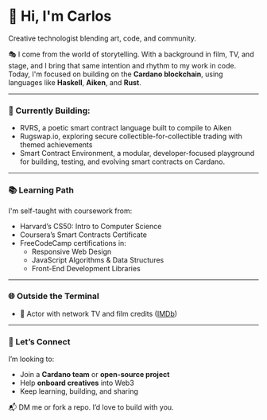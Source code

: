 # 👋 Hi, I'm Carlos

Creative technologist blending art, code, and community.

🎭 I come from the world of storytelling. With a background in film, TV, and stage, and I bring that same intention and rhythm to my work in code. Today, I'm focused on building on the **Cardano blockchain**, using languages like **Haskell**, **Aiken**, and **Rust**.

---

### 🧱 Currently Building:
- RVRS, a poetic smart contract language built to compile to Aiken 
- Rugswap.io, exploring secure collectible-for-collectible trading with themed achievements    
- Smart Contract Environment, a modular, developer-focused playground for building, testing, and evolving smart contracts on Cardano. 

---

### 📚 Learning Path
I'm self-taught with coursework from:
-  Harvard’s CS50: Intro to Computer Science
-  Coursera’s Smart Contracts Certificate
-  FreeCodeCamp certifications in:
    - Responsive Web Design  
    - JavaScript Algorithms & Data Structures  
    - Front-End Development Libraries  

---

### 🌐 Outside the Terminal
- 🎥 Actor with network TV and film credits ([IMDb](https://www.imdb.com/name/nm7121880/))

---

### 🤝 Let’s Connect
I’m looking to:
- Join a **Cardano team** or **open-source project**
- Help **onboard creatives** into Web3
- Keep learning, building, and sharing

📬 DM me or fork a repo. I’d love to build with you.
